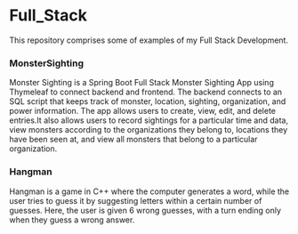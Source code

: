 # Full_Stack
This repository comprises some of examples of my Full Stack Development. 

### MonsterSighting
Monster Sighting is a Spring Boot Full Stack Monster Sighting App using Thymeleaf to connect backend and frontend. The backend connects to an SQL script that keeps track of monster, location, sighting, organization, and power information. The app allows users to create, view, edit, and delete entries.It also allows users to record sightings for a particular time and data, view monsters according to the organizations they belong to, locations they have been seen at, and view all monsters that belong to a particular organization.


### Hangman
Hangman is a game in C++ where the computer generates a word, while the user tries to guess it by suggesting letters within a certain number of guesses. Here, the user is given 6 wrong guesses, with a turn ending only when they guess a wrong answer. 
